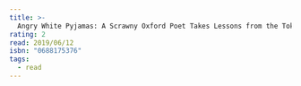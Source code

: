 ```yaml
---
title: >-
  Angry White Pyjamas: A Scrawny Oxford Poet Takes Lessons from the Tokyo Riot Police
rating: 2
read: 2019/06/12
isbn: "0688175376"
tags:
  - read
---
```


